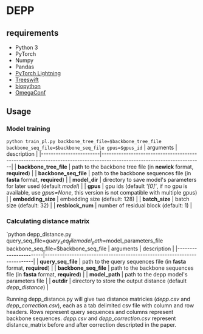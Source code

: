 # DEPP
## requirements
* Python 3
* PyTorch
* Numpy
* Pandas
* [PyTorch Lightning](https://github.com/PyTorchLightning/pytorch-lightning)
* [Treeswift](https://github.com/niemasd/TreeSwift)
* [biopython](https://biopython.org/wiki/Download)
* [OmegaConf](https://github.com/omry/omegaconf)

## Usage
### Model training
`python train_pl.py backbone_tree_file=$backbone_tree_file backbone_seq_file=$backbone_seq_file gpus=$gpus_id`
| arguments              | description                                                                                                           |
|------------------------|-----------------------------------------------------------------------------------------------------------------------|
| **backbone_tree_file** | path to the backbone tree file (in **newick** format, **required**)                                                   |
| **backbone_seq_file**  | path to the backbone sequences file (in **fasta** format, **required**)                                               |
| **model_dir**          | directory to save model's parameters for later used (default *model*)                                                 |
| **gpus**               | gpu ids (default *'[0]'*, if no gpu is available, use *gpus=None*, this version is not compatible with multiple gpus) |
| **embedding_size**     | embedding size (default: 128)                                                                                         |
| **batch_size**         | batch size (default: 32)                                                                                              |
| **resblock_num**       | number of residual block (default: 1)                                                                                 |

### Calculating distance matrix
`python depp_distance.py query_seq_file=$query_seq_file model_path=$model_parameters_file backbone_seq_file=$backbone_seq_file
| arguments             | description                                                             |
|-----------------------|-------------------------------------------------------------------------|
|   **query_seq_file**  | path to the query sequences file (in **fasta** format, **required**)    |
| **backbone_seq_file** | path to the backbone sequences file (in **fasta** format, **required**) |
| **model_path**        | path to the depp model's parameters file                                |
| **outdir**            | directory to store the output distance (default *depp_distance*)        |

Running depp_distance.py will give two distance matricies (*depp.csv* and *depp_correction.csv*), each as a tab delimited csv file with column and row headers. Rows represent query sequences and columns represent backbone sequences. *depp.csv* and *depp_correction.csv* represent distance_matrix before and after correction descripted in the paper.
